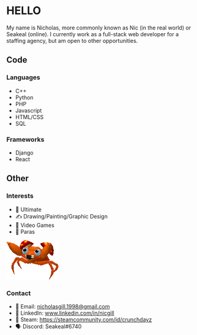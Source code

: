 # HELLO

My name is Nicholas, more commonly known as Nic (in the real world) or Seakeal (online). I currently work as a full-stack web developer for a staffing agency, but am open to other opportunities.

## Code
### Languages
- C++
- Python
- PHP
- Javascript
- HTML/CSS
- SQL

### Frameworks
- Django
- React

## Other
### Interests
- 🥏 Ultimate
- ✍️ Drawing/Painting/Graphic Design
- 🧙 Video Games
- 🍄 Paras

![Where did I put that?](paras.webp)
  
### Contact
- 📧 Email: nicholasgill.1998@gmail.com
- 💼 LinkedIn: www.linkedin.com/in/nicgill
- 🚂 Steam: https://steamcommunity.com/id/crunchdayz
- 🗣️ Discord: Seakeal#6740
